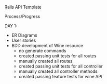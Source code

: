 Rails API Template

Process/Progress

DAY 1:
  - ER Diagrams
  - User stories
  - BDD development of Wine resource
    - no generate commands
    - created passing unit tests for all routes
    - manually created all routes
    - created passing unit tests for all controller
    - manually created all controller methods
    - created passing feature tests for wine API
